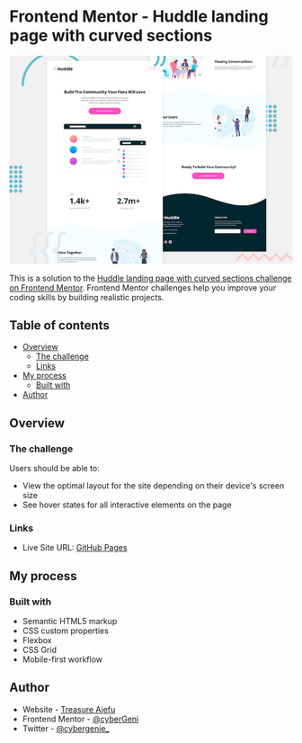 # Frontend Mentor - Huddle landing page with curved sections

![Header/intro section for the Huddle landing page with curved sections](./design/desktop-preview.jpg)

This is a solution to the [Huddle landing page with curved sections challenge on Frontend Mentor](https://www.frontendmentor.io/challenges/huddle-landing-page-with-curved-sections-5ca5ecd01e82137ec91a50f2). Frontend Mentor challenges help you improve your coding skills by building realistic projects. 

## Table of contents

- [Overview](#overview)
  - [The challenge](#the-challenge)
  - [Links](#links)
- [My process](#my-process)
  - [Built with](#built-with)
- [Author](#author)

## Overview

### The challenge

Users should be able to:

- View the optimal layout for the site depending on their device's screen size
- See hover states for all interactive elements on the page

### Links

- Live Site URL: [GitHub Pages](https://cybergeni.github.io/huddle-landing-page-curved)

## My process

### Built with

- Semantic HTML5 markup
- CSS custom properties
- Flexbox
- CSS Grid
- Mobile-first workflow


## Author

- Website - [Treasure Ajefu](https://www.github.com/cybergeni)
- Frontend Mentor - [@cyberGeni](https://www.frontendmentor.io/profile/cybergeni)
- Twitter - [@cybergenie_](https://www.twitter.com/cybergenie_)

